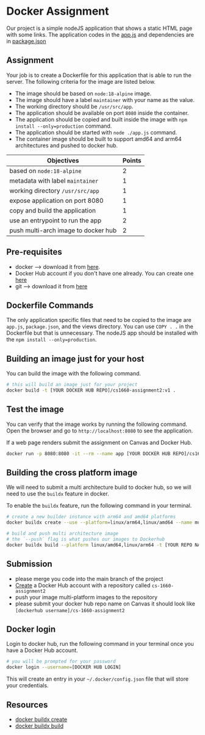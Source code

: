 # Docker Assignment

Our project is a simple nodeJS application that shows a static HTML page with some links. The application codes in the [app.js](app.js) and dependencies are in [package.json](package.json)

## Assignment
Your job is to create a Dockerfile for this application that is able to run the server. The following criteria for the image are listed below.

- The image should be based on `node:18-alpine` image. 
- The image should have a label `maintainer` with your name as the value.
- The working directory should be `/usr/src/app`.
- The application should be available on port `8080` inside the container.
- The application should be copied and built inside the image with `npm install --only=production` command.
- The application should be started with `node ./app.js` command.
- The container image should be built to support amd64 and arm64 architectures and pushed to docker hub.

| Objectives                                     | Points |
|------------------------------------------------|--------|
| based on `node:18-alpine`                      | 2      |
| metadata with label `maintainer`               | 1      |
| working directory `/usr/src/app`               | 1      |
| expose application on port 8080 | 1      |
| copy and build the application                 | 1      |
| use an entrypoint to run the app               | 2      |
| push multi-arch image to docker hub            | 2      |

## Pre-requisites
- docker -->  download it from [here](https://www.docker.com/products/docker-desktop).
- Docker Hub account if you don't have one already. You can create one [here](https://hub.docker.com/signup)
- git --> download it from [here](https://git-scm.com/downloads)


## Dockerfile Commands
The only application specific files that need to be copied to the image are `app.js`, `package.json`, and the views directory. You can use `COPY . .` in the Dockerfile but that is unnecessary. The nodeJS app should be installed with the `npm install --only=production`.

## Building an image just for your host
You can build the image with the following command. 

```bash
# this will build an image just for your project
docker build -t [YOUR DOCKER HUB REPO]/cs1660-assignment2:v1 .
```

## Test the image
You can verify that the image works by running the following command. Open the browser and go to `http://localhost:8080` to see the application.

If a web page renders submit the assignment on Canvas and Docker Hub.

```bash
docker run -p 8080:8080 -it --rm --name app [YOUR DOCKER HUB REPO]/cs1660-assignment2:v1
```

## Building the cross platform image
We will need to submit a multi architecture build to docker hub, so we will need to use the `buildx` feature in docker. 

To enable the `buildx` feature, run the following command in your terminal.

```bash 
# create a new builder instance with arm64 and amd64 platforms
docker buildx create --use --platform=linux/arm64,linux/amd64 --name multi-platform-builder

# build and push multi architecture image
# the `--push` flag is what pushes our images to Dockerhub
docker buildx build --platform linux/amd64,linux/arm64 -t [YOUR REPO NAME]/cs1660-assignment2:v1 --push .

```
## Submission
- please merge you code into the main branch of the project
- [Create](https://docs.docker.com/docker-hub/quickstart/) a Docker Hub account with a repository called `cs-1660-assignment2`
- push your image multi-platform images to the repository
- please submit your docker hub repo name on Canvas it should look like `[dockerhub username]/cs-1660-assignment2`

## Docker login
Login to docker hub, run the following command in your terminal once you have a Docker Hub account.

```bash
# you will be prompted for your password
docker login --username=[DOCKER HUB LOGIN]
```

This will create an entry in your `~/.docker/config.json` file that will store your credentials.

## Resources
- [docker buildx create](https://docs.docker.com/engine/reference/commandline/buildx_create/)
- [docker buildx build](https://docs.docker.com/engine/reference/commandline/buildx_build/) 

